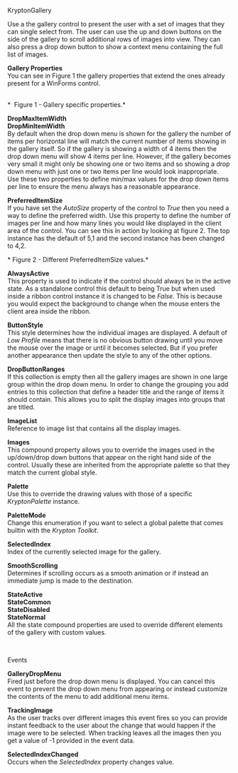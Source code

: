 KryptonGallery

Use a the gallery control to present the user with a set of images that they can
single select from. The user can use the up and down buttons on the side of the
gallery to scroll additional rows of images into view. They can also press a
drop down button to show a context menu containing the full list of images.

  
**Gallery Properties**  
You can see in Figure 1 the gallery properties that extend the ones already
present for a WinForms control.

   
*  Figure 1 - Gallery specific properties.*

  
**DropMaxItemWidth**  
**DropMinItemWidth**  
By default when the drop down menu is shown for the gallery the number of items
per horizontal line will match the current number of items showing in the
gallery itself. So if the gallery is showing a width of 4 items then the drop
down menu will show 4 items per line. However, if the gallery becomes very small
it might only be showing one or two items and so showing a drop down menu with
just one or two items per line would look inappropriate. Use these two
properties to define min/max values for the drop down items per line to ensure
the menu always has a reasonable appearance.

**PreferredItemSize**  
If you have set the *AutoSize* property of the control to *True* then you need a
way to define the preferred width. Use this property to define the number of
images per line and how many lines you would like displayed in the client area
of the control. You can see this in action by looking at figure 2. The top
instance has the default of 5,1 and the second instance has been changed to 4,2.

* Figure 2 - Different PreferredItemSize values.*

**AlwaysActive**  
This property is used to indicate if the control should always be in the active
state. As a standalone control this default to being True but when used inside a
ribbon control instance it is changed to be *False*. This is because you would
expect the background to change when the mouse enters the client area inside the
ribbon.

**ButtonStyle**  
This style determines how the individual images are displayed. A default of *Low
Profile* means that there is no obvious button drawing until you move the mouse
over the image or until it becomes selected. But if you prefer another
appearance then update the style to any of the other options.

**DropButtonRanges**  
If this collection is empty then all the gallery images are shown in one large
group within the drop down menu. In order to change the grouping you add entries
to this collection that define a header title and the range of items it should
contain. This allows you to split the display images into groups that are
titled. 

**ImageList**  
Reference to image list that contains all the display images.

**Images**  
This compound property allows you to override the images used in the
up/down/drop down buttons that appear on the right hand side of the control.
Usually these are inherited from the appropriate palette so that they match the
current global style.

**Palette**  
Use this to override the drawing values with those of a specific
*KryptonPalette* instance.

**PaletteMode**  
Change this enumeration if you want to select a global palette that comes
builtin with the *Krypton Toolkit*.  
  
**SelectedIndex**  
Index of the currently selected image for the gallery.

**SmoothScrolling**  
Determines if scrolling occurs as a smooth animation or if instead an immediate
jump is made to the destination.

**StateActive**  
**StateCommon**  
**StateDisabled**  
**StateNormal**  
All the state compound properties are used to override different elements of the
gallery with custom values. 

 

Events

**GalleryDropMenu**  
Fired just before the drop down menu is displayed. You can cancel this event to
prevent the drop down menu from appearing or instead customize the contents of
the menu to add additional menu items. 

**TrackingImage**  
As the user tracks over different images this event fires so you can provide
instant feedback to the user about the change that would happen if the image
were to be selected. When tracking leaves all the images then you get a value of
-1 provided in the event data. 

**SelectedIndexChanged**  
Occurs when the *SelectedIndex* property changes value.
